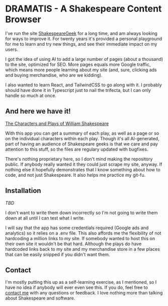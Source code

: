 # DRAMATIS - A Shakespeare Content Browser

I've run the site [ShakespeareGeek](https://www.shakespearegeek.com) for a long time, and am 
always looking for ways to improve it. For twenty years it's provided a personal playground
for me to learn and try new things, and see their immediate impact on my users. 

I got the idea of using AI to add a large number of pages (about a thousand) to the site,
optimized for SEO. More pages equals more Google traffic, which means more people learning
about my site (and, sure, clicking ads and buying merchandise, who are we kidding).

I also wanted to learn React, and TailwindCSS to go along with it. I probably should have done it in Typescript just to nail the trifecta, but I can only handle so much at once.

## And here we have it! 

[The Characters and Plays of William Shakespeare](https://www.shakespearegeek.com/shakespeare_plays)

With this app you can get a summary of each play, as well as a page or so on the individual characters within each play. Though it's all AI-generated, part of having an audience of Shakespeare geeks is that we care and pay attention to this stuff, so the files are regulary updated with bugfixes.

There's nothing proprietary here, so I don't mind making the repository
public. If anybody really wanted it they could just scrape my site, anyway. If nothing else it hopefully demonstrates that I know something about how to code, and not just Shakespeare. It also helps me practice my git-fu.

## Installation

*TBD*

I don't want to write them down incorrectly so I'm not going to write them down at all until I can test what I write.

I will say that the app has some credentials required (Google ads and analytics) so it relies on a .env file. This also affords me the flexibility of not hardcoding a million links to my site. If somebody wanted to host this on their own site it wouldn't be that hard. Although the plays do have hardcoded links back to my site and my merchandise store in a few places that can be easily snipped if you didn't want them.

## Contact

I'm mostly putting this up as a self-learning exercise, as I mentioned, so I have no idea if anybody will ever even see this. If you do, feel free to [contact me](mailto:duane@shakespearegeek.com) with any questions or feedback. I love nothing more than talking about Shakespeare and software.
